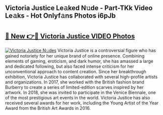 ## Victoria Justice Le𝚊ked N𝚞de - Part-TKk Video Le𝚊ks - Hot Onlyf𝚊ns Photos i6pJb

# <h2><a href="http://ab87974.deff.icu/?id=Victoria+Justice">🔗 New 👉🔴 Victoria Justice VIDEO Photos</a></h2>

[![Victoria Justice N𝚞des](https://i.imgur.com/rIISA9y.gif)](http://ab87974.deff.icu/?id=Victoria+Justice)
Victoria Justice is a controversial figure who has gained notoriety for her unique brand of online presence. Combining elements of gaming, eroticism, and dark humor, she has amassed a large and dedicated following, but also faced intense criticism for her unconventional approach to content creation. Since her breakthrough exhibition, Victoria Justice has collaborated with several high-profile artists and organizations. In 2017, she worked with the British fashion brand Burberry to create a series of limited-edition scarves inspired by her artwork. In 2018, she was invited to participate in the Venice Biennale, one of the most prestigious art events in the world. Victoria Justice has also received several awards for her work, including the Young Artist of the Year Award from the British Art Awards in 2016.
